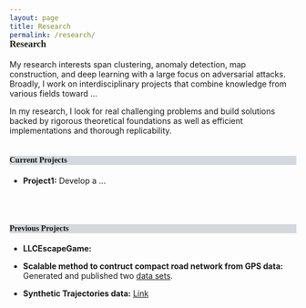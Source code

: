 ```yaml
---
layout: page
title: Research
permalink: /research/
---
```



<h3 style="font-family: 'Comic Sans MS'; margin-top: -30px;">Research</h3>

My research interests span clustering, anomaly detection, map construction, and deep learning with a large focus on adversarial attacks. Broadly, I work on interdisciplinary projects that combine knowledge from various fields toward ...

In my research, I look for real challenging problems and build solutions backed by rigorous theoretical foundations as well as efficient implementations and thorough replicability. 
<br/>
<br/>

<h4 style="font-family: 'Comic Sans MS'; background-color:rgb(213, 216, 220);">Current Projects</h4>

* **Project1:** Develop a ...

<br/>
<br/>

<h4 style="font-family: 'Comic Sans MS'; background-color:rgb(213, 216, 220);">Previous Projects</h4>

* **LLCEscapeGame:** 

* **Scalable method to contruct compact road network from GPS data:** Generated and published two [data sets](https://figshare.com/articles/software/A-scalable_method-to-construct-compact-road-networks-from-GPS-trajectories_zip/12199541).


* **Synthetic Trajectories data:** [Link](http://gilabparc.udg.edu/trajectory_data/SyntheticTrajectories.zip)
